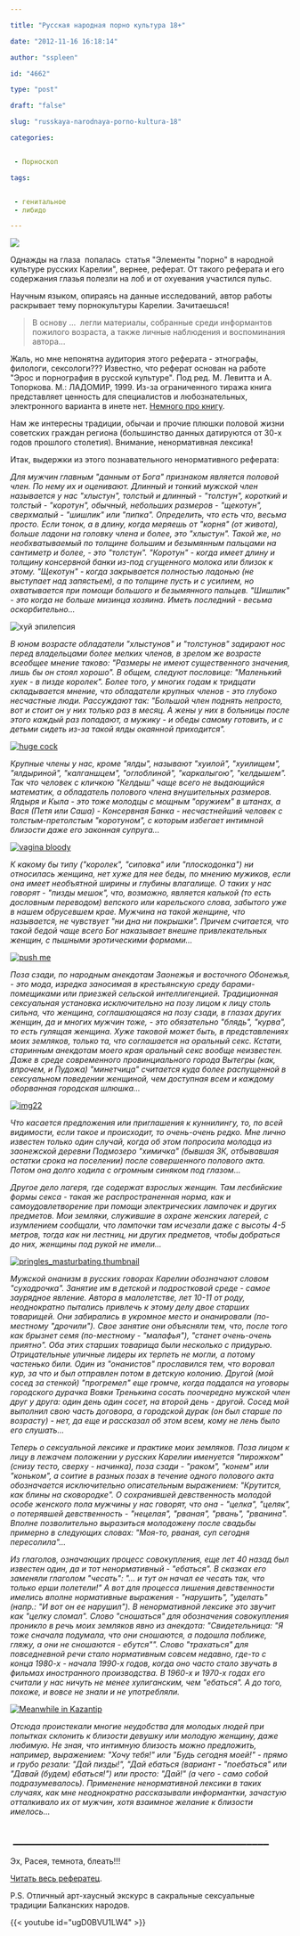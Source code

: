 ```yaml
---

title: "Русская народная порно культура 18+"

date: "2012-11-16 16:18:14"

author: "sspleen"

id: "4662"

type: "post"

draft: "false"

slug: "russkaya-narodnaya-porno-kultura-18"

categories:


 - Порноскоп

tags:


 - генитальное
 - либидо

---
```

[![](/uploads/2012/11/dick.jpg)](/2012/11/russkaya-narodnaya-porno-kultura-18/dick-2/)  
  
Однажды на глаза  попалась  статья "Элементы "порно" в народной культуре русских Карелии", вернее, реферат. От такого реферата и его содержания глазья полезли на лоб и от охуевания участился пульс.  
  
Научным языком, опираясь на данные исследований, автор работы раскрывает тему порнокультуры Карелии. Зачитаешься!  

> В основу ...  легли материалы, собранные среди информантов пожилого возраста, а также личные наблюдения и воспоминания автора...

  
Жаль, но мне непонятна аудитория этого реферата - этнографы, филологи, сексологи??? Известно, что реферат основан на работе "Эрос и порнография в русской культуре". Под ред. М. Левитта и А. Топоркова. М.: ЛАДОМИР, 1999. Из-за ограниченного тиража книга представляет ценность для специалистов и любознательных, электронного варианта в инете нет. [Немного про книгу](http://www.pseudology.org/Kon/Zametki/VnimaniyuIstorikovErotiki.htm).  
  
Нам же интересны традиции, обычаи и прочие плюшки половой жизни советских граждан региона (большинство данных датируются от 30-х годов прошлого столетия). Внимание, ненормативная лексика!  
  
Итак, выдержки из этого познавательного ненормативного реферата:  
  
_Для мужчин главным "данным от Бога" признаком является половой член. По нему их и оценивают. Длинный и тонкий мужской член называется у нас "хлыстун", толстый и длинный - "толстун", короткий и толстый - "коротун", обычный, небольших размеров - "щекотун", сверхмалый - "шишлик" или "пипка". Определить, что есть что, весьма просто. Если тонок, а в длину, когда меряешь от "корня" (от живота), больше ладони на головку члена и более, это "хлыстун". Такой же, но необхватываемый по толщине большим и безымянным пальцами на сантиметр и более, - это "толстун". "Коротун" - когда имеет длину и толщину консервной банки из-под сгущенного молока или близок к этому. "Щекотун" - когда закрывается полностью ладонью (не выступает над запястьем), а по толщине пусть и с усилием, но охватывается при помощи большого и безымянного пальцев. "Шишлик" - это когда не больше мизинца хозяина. Иметь последний - весьма оскорбительно..._  
  
![](/uploads/2012/11/7883-173539-1a6f621206b938ff40dc459964c3a0b9.gif "хуй эпилепсия")  
  
_В юном возрасте обладатели "хлыстунов" и "толстунов" задирают нос перед владельцами более мелких членов, в зрелом же возрасте всеобщее мнение таково: "Размеры не имеют существенного значения, лишь бы он стоял хорошо". В общем, следуют пословице: "Маленький хуек - в пизде королек". Более того, у многих годам к тридцати складывается мнение, что обладатели крупных членов - это глубоко несчастные люди. Рассуждают так: "Большой член поднять непросто, вот и стоит он у них только раз в месяц. А жены у них в больницы после этого каждый раз попадают, а мужику - и обеды самому готовить, и с детьми сидеть из-за такой ялды окаянной приходится"._  
  
[![](/uploads/2012/11/huge-cock.jpg "huge cock")](/2012/11/russkaya-narodnaya-porno-kultura-18/huge-cock/)  
  
_Крупные члены у нас, кроме "ялды", называют "хуилой", "хуилищем", "ялдыриной", "калганшцем", "оглоблиной", "каркалыгою", "келдышем". Так что человек с кличкою "Келдыш" чаще всего не выдающийся математик, а обладатель полового члена внушительных размеров. Ялдыря и Кыла - это тоже молодцы с мощным "оружием" в штанах, а Вася (Петя или Саша) - Консервная Банка - несчастнейший человек с толстым-претолстым "коротуном", с которым избегает интимной близости даже его законная супруга..._  
  
[![](/uploads/2012/11/vagina-bloody.jpg "vagina bloody")](/2012/11/russkaya-narodnaya-porno-kultura-18/vagina-bloody/)  
  
_К какому бы типу ("королек", "сиповка" или "плоскодонка") ни относилась женщина, нет хуже для нее беды, по мнению мужиков, если она имеет необъятной ширины и глубины влагалище. О таких у нас говорят - "пизды мешок", что, возможно, является калькой (то есть дословным переводом) вепского или карельского слова, забытого уже в нашем обрусевшем крае. Мужчина на такой женщине, что называется, не чувствует "ни дна ни покрышки". Причем считается, что такой бедой чаще всего Бог наказывает внешне привлекательных женщин, с пышными эротическими формами..._  
  
[![](/uploads/2012/11/push-me.jpg "push me")](/2012/11/russkaya-narodnaya-porno-kultura-18/push-me/)  
  
_Поза сзади, по народным анекдотам Заонежья и восточного Обонежья, - это мода, изредка заносимая в крестьянскую среду барами-помещиками или приезжей сельской интеллигенцией. Традиционная сексуальная установка исключительно на позу лицом к лицу столь сильна, что женщина, соглашающаяся на позу сзади, в глазах других женщин, да и многих мужчин тоже, - это обязательно "блядь", "курва", то есть гулящая женщина. Хуже таковой может быть, в представлениях моих земляков, только та, что соглашается на оральный секс. Кстати, старинным анекдотам моего края оральный секс вообще неизвестен. Даже в среде современного провинциального города Вытегры (как, впрочем, и Пудожа) "минетчица" считается куда более распущенной в сексуальном поведении женщиной, чем доступная всем и каждому оборванная городская шлюшка..._  
  
[![](/uploads/2012/11/img22.jpg "img22")](/2012/11/russkaya-narodnaya-porno-kultura-18/img22/)  
  
_Что касается предложения или приглашения к куннилингу, то, по всей видимости, если такое и происходит, то очень-очень редко. Мне лично известен только один случай, когда об этом попросила молодца из заонежской деревни Подмозеро "химичка" (бывшая ЗК, отбывавшая остатки срока на поселении) после совершенного полового акта. Потом она долго ходила с огромным синяком под глазом..._  
  
_Другое дело лагеря, где содержат взрослых женщин. Там лесбийские формы секса - такая же распространенная норма, как и самоудовлетворение при помощи электрических лампочек и других предметов. Мои земляки, служившие в охране женских лагерей, с изумлением сообщали, что лампочки там исчезали даже с высоты 4-5 метров, тогда как ни лестниц, ни других предметов, чтобы добраться до них, женщины под рукой не имели..._  
  
[![](/uploads/2012/11/pringles_masturbating.thumbnail.jpg "pringles_masturbating.thumbnail")](/2012/11/russkaya-narodnaya-porno-kultura-18/pringles_masturbating-thumbnail/)  
  
_Мужской онанизм в русских говорах Карелии обозначают словом "суходрочка". Занятие им в детской и подростковой среде - самое заурядное явление. Автора в малолетстве, лет 10-11 от роду, неоднократно пытались привлечь к этому делу двое старших товарищей. Они забирались в укромное место и онанировали (по-местному "дрочили"). Свое занятие они объясняли тем, что, после того как брызнет семя (по-местному - "малафья"), "станет очень-очень приятно". Оба этих старших товарища были несколько с придурью. Отрицательные уличные лидеры их терпеть не могли, а потому частенько били. Один из "онанистов" прославился тем, что воровал кур, за что и был отправлен потом в детскую колонию. Другой (мой сосед за стенкой) "прогремел" еще громче, когда поддался на уговоры городского дурачка Вовки Тренькина сосать поочередно мужской член друг у друга: один день один сосет, на второй день - другой. Сосед мой выполнил свою часть договора, а городской дурак (он был старше по возрасту) - нет, да еще и рассказал об этом всем, кому не лень было его слушать..._  
  
_Теперь о сексуальной лексике и практике моих земляков. Поза лицом к лицу в лежачем положении у русских Карелии именуется "пирожком" (снизу тесто, сверху - начинка), поза сзади - "раком", "конем" или "коньком", а соитие в разных позах в течение одного полового акта обозначается исключительно описательным выражением: "Крутится, как блины на сковородке". О сохранившей девственность молодой особе женского пола мужчины у нас говорят, что она - "целка", "целяк", о потерявшей девственность - "нецелая", "рваная", "рвань", "рванина". Вполне позволительно выразиться молодожену после свадьбы примерно в следующих словах: "Моя-то, рваная, суп сегодня пересолила"..._  
  
_Из глаголов, означающих процесс совокупления, еще лет 40 назад был известен один, да и тот ненормативный - "ебаться". В сказках его заменяли глаголом "чесать": "... и тут он начал ее чесать так, что только ерши полетели!" А вот для процесса лишения девственности имелись вполне нормативные выражения - "нарушить", "уделать" (напр.: "И вот он ее нарушил"). В ненормативной лексике это звучит как "целку сломал". Слово "сношаться" для обозначения совокупления проникло в речь моих земляков явно из анекдота: "Свидетельница: "Я тоже сначала подумала, что они сношаются, а подошла поближе, гляжу, а они не сношаются - ебутся"". Слово "трахаться" для повседневной речи стало нормативным совсем недавно, где-то с конца 1980-х - начала 1990-х годов, когда оно часто стало звучать в фильмах иностранного производства. В 1960-х и 1970-х годах его считали у нас ничуть не менее хулиганским, чем "ебаться". А до того, похоже, и вовсе не знали и не употребляли._  
  
[![](/uploads/2012/11/Meanwhile-in-Kazantip.jpg "Meanwhile in Kazantip")](/2012/11/russkaya-narodnaya-porno-kultura-18/meanwhile-in-kazantip/)  
  
_Отсюда проистекали многие неудобства для молодых людей при попытках склонить к близости девушку или молодую женщину, даже любимую. Не зная, что интимную близость можно предложить, например, выражением: "Хочу тебя!" или "Будь сегодня моей!" - прямо и грубо резали: "Дай пизды!", "Дай ебаться (вариант - "поебаться" или "Давай (будем) ебаться!") или просто: "Дай!" (а чего - само собой подразумевалось). Применение ненормативной лексики в таких случаях, как мне неоднократно рассказывали информантки, зачастую отталкивало их от мужчин, хотя взаимное желание к близости имелось..._  

 \_\_\_\_\_\_\_\_\_\_\_\_\_\_\_\_\_\_\_\_\_\_\_\_\_\_\_\_\_\_\_\_\_\_\_\_\_\_\_\_\_\_\_\_\_\_
---------------------------------------------------------------------------------------------

  
Эх, Расея, темнота, блеать!!!  
  
[Читать весь рефератец](http://bibliofond.ru/view.aspx?id=107781).  
  
P.S. Отличный арт-хаусный экскурс в сакральные сексуальные традиции Балканских народов.  
  
{{< youtube id="ugD0BVU1LW4" >}}